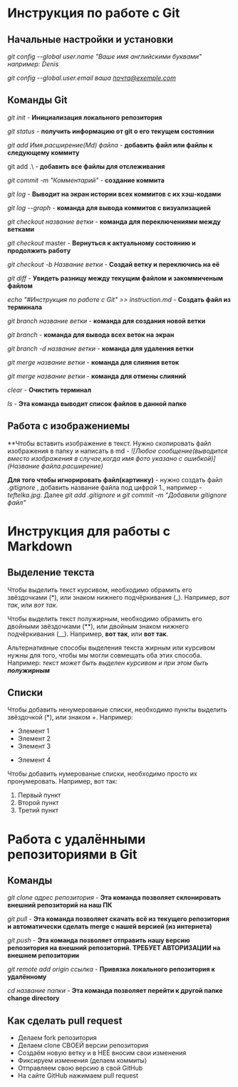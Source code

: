 # Инструкция по работе с Git

## Начальные настройки и установки

*git config --global user.name "Ваше имя английскими буквами" например: Denis*

*git config --global.user.email ваша почта@exemple.com*
## Команды Git
*git init* - **Инициализация локального репозитория**

*git status* - **получить информацию от git о его текущем состоянии**

*git add Имя.расширение(Md) файла* - **добавить файл или файлы к следующему коммиту**

git add .\ - **добавить все файлы для отслеживания**

*git commit -m "Комментарий"* - **создание коммита**

*git log* - **Выводит на экран истории всех коммитов с их хэш-кодами**

*git log --graph* - **команда для вывода коммитов с визуализацией**

*git checkout название ветки* - **команда для переключениями между ветками**

*git checkout* master - **Вернуться к актуальному состоянию и продолжить работу**

*git checkout -b Название ветки* - **Создай ветку и переключись на её**

*git diff* - **Увидеть разницу между текущим файлом и закоммиченым файлом**

*echo "#Инструкция по работе с Git" >> instruction.md* - **Создать файл из терминала**

*git branch название ветки* - **команда для создания новой ветки**

*git branch* - **команда для вывода всех веток на экран**

*git branch -d название ветки* - **команда для удаления ветки**

*git merge название ветки* - **команда для слияния веток**

*git merge название ветки* - **команда для отмены слияний**

*clear* - **Очистить терминал**

*ls* - **Эта команда выводит список файлов в данной папке**

## Работа с изображениемы

**Чтобы вставить изображение в текст. Нужно скопировать файл изображения в папку и написать в md - *![Любое сообщение(выводится вместо изображения в случае,когда имя фото указано с ошибкой)](Название файла.расширение)*


**Для того чтобы игнорировать файл(картинку)** - нужно создать файл *.gitignore* , добавить название файла под цифрой 1., например - *teftelka.jpg*. Далее *git add .gitignore* и *git commit -m "Добавили gitignore файл"*


# Инструкция для работы с Markdown

## Выделение текста

Чтобы выделить текст курсивом, необходимо обрамить его звёздочками (*), или знаком нижнего подчёркивания (_). Например, *вот так*, или _вот так_. 

Чтобы выделить текст полужирным, необходимо обрамить его двойными звёздочками (**), или двойным знаком нижнего подчёркивания (__). Например, **вот так**, или __вот так__.

Альтернативные способы выделения текста жирным или курсивом нужны для того, чтобы мы могли совмещать оба этих способа. Например:
_текст может быть выделен курсивом и при этом быть **полужирным**_  
## Списки
Чтобы добавить ненумерованые списки, необходимо пункты выделить звёздочкой (*), или знаком +. Например:
* Элемент 1 
* Элемент 2
* Элемент 3
+ Элемент 4

Чтобы добавить нумерованые списки, необходимо просто их пронумеровать. Например, вот так:
1. Первый пункт
2. Второй пункт
3. Третий пункт

# Работа с удалёнными репозиториями в Git

## Команды 

*git clone адрес репозитория* - **Эта команда позволяет склонировать внешний репозиторий на наш ПК**

*git pull* - **Эта команда позволяет скачать всё из текущего репозитория и автоматически сделать merge с нашей версией (из интернета)**

*git push* - **Эта команда позволяет отправить нашу версию репозитория на внешний репозиторий. ТРЕБУЕТ АВТОРИЗАЦИИ на внешнем репозитории**

*git remote add origin ссылка* - **Привязка локального репозитория к удалённому**

*cd название папки* - **Эта команда позволяет перейти к другой папке change directory**


## Как сделать pull request

* Делаем fork репозитория
* Делаем clone СВОЕЙ версии репозитория
* Создаём новую ветку и в НЕЁ вносим свои изменения
* Фиксируем изменения (делаем коммиты)
* Отправляем свою версию в свой GitHub
* На сайте GitHub нажимаем pull request